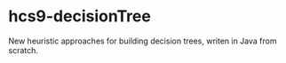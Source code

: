 hcs9-decisionTree
=================

New heuristic approaches for building decision trees, writen in Java from scratch.
